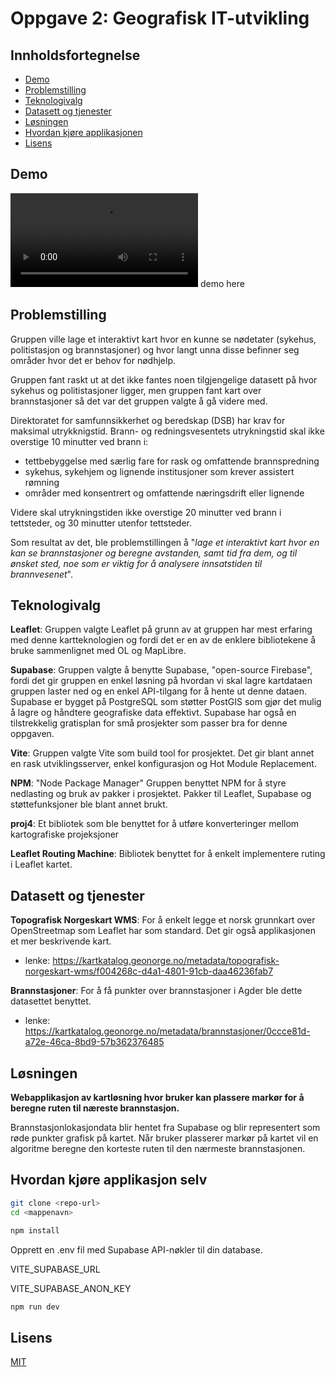 # Oppgave 2: Geografisk IT-utvikling

## Innholdsfortegnelse
- [Demo](https://github.com/Johannestj/Oppgave-2-Geografisk-IT-utvikling#demo)
- [Problemstilling](https://github.com/Johannestj/Oppgave-2-Geografisk-IT-utvikling#problemstilling)
- [Teknologivalg](https://github.com/Johannestj/Oppgave-2-Geografisk-IT-utvikling#teknologivalg)
- [Datasett og tjenester](https://github.com/Johannestj/Oppgave-2-Geografisk-IT-utvikling#datasett-og-tjenester)
- [Løsningen](https://github.com/Johannestj/Oppgave-2-Geografisk-IT-utvikling?tab=readme-ov-file#l%C3%B8sningen)
- [Hvordan kjøre applikasjonen](https://github.com/Johannestj/Oppgave-2-Geografisk-IT-utvikling#hvordan-kj%C3%B8re-applikasjon-selv)
- [Lisens](https://github.com/Johannestj/Oppgave-2-Geografisk-IT-utvikling#lisens)

## Demo
![image](https://github.com/Johannestj/Oppgave-2-Geografisk-IT-utvikling/raw/main/Demo.mkv)
demo here

## Problemstilling
Gruppen ville lage et interaktivt kart hvor en kunne se nødetater (sykehus, politistasjon og brannstasjoner) og hvor langt unna disse befinner seg områder hvor det er behov for nødhjelp.

Gruppen fant raskt ut at det ikke fantes noen tilgjengelige datasett på hvor sykehus og politistasjoner ligger, men gruppen fant kart over brannstasjoner så det var det gruppen valgte å gå videre med.

Direktoratet for samfunnsikkerhet og beredskap (DSB) har krav for maksimal utrykknigstid. Brann- og redningsvesentets utrykningstid skal ikke overstige 10 minutter ved brann i:
-  tettbebyggelse med særlig fare for rask og omfattende brannspredning
-  sykehus, sykehjem og lignende institusjoner som krever assistert rømning
-  områder med konsentrert og omfattende næringsdrift eller lignende

Videre skal utrykningstiden ikke overstige 20 minutter ved brann i tettsteder, og 30 minutter utenfor tettsteder.

Som resultat av det, ble problemstillingen å "*lage et interaktivt kart hvor en kan se brannstasjoner og beregne avstanden, samt tid fra dem, og til ønsket sted, noe som er viktig for å analysere innsatstiden til brannvesenet*".

## Teknologivalg

**Leaflet**: Gruppen valgte Leaflet på grunn av at gruppen har mest erfaring med denne kartteknologien og fordi det er en av de enklere bibliotekene å bruke sammenlignet med OL og MapLibre.

**Supabase**: Gruppen valgte å benytte Supabase, "open-source Firebase", fordi det gir gruppen en enkel løsning på hvordan vi skal lagre kartdataen gruppen laster ned og en enkel API-tilgang for å hente ut denne dataen. Supabase er bygget på PostgreSQL som støtter PostGIS som gjør det mulig å lagre og håndtere geografiske data effektivt. Supabase har også en tilstrekkelig gratisplan for små prosjekter som passer bra for denne oppgaven.

**Vite**: Gruppen valgte Vite som build tool for prosjektet. Det gir blant annet en rask utviklingsserver, enkel konfigurasjon og Hot Module Replacement.

**NPM**: "Node Package Manager" Gruppen benyttet NPM for å styre nedlasting og bruk av pakker i prosjektet. Pakker til Leaflet, Supabase og støttefunksjoner ble blant annet brukt.

**proj4**: Et bibliotek som ble benyttet for å utføre konverteringer mellom kartografiske projeksjoner

**Leaflet Routing Machine**: Bibliotek benyttet for å enkelt implementere ruting i Leaflet kartet. 

## Datasett og tjenester

**Topografisk Norgeskart WMS**: For å enkelt legge et norsk grunnkart over OpenStreetmap som Leaflet har som standard. Det gir også applikasjonen et mer beskrivende kart.
- lenke: https://kartkatalog.geonorge.no/metadata/topografisk-norgeskart-wms/f004268c-d4a1-4801-91cb-daa46236fab7

**Brannstasjoner**: For å få punkter over brannstasjoner i Agder ble dette datasettet benyttet.
- lenke: https://kartkatalog.geonorge.no/metadata/brannstasjoner/0ccce81d-a72e-46ca-8bd9-57b362376485


## Løsningen

**Webapplikasjon av kartløsning hvor bruker kan plassere markør for å beregne ruten til næreste brannstasjon.** 

Brannstasjonlokasjondata blir hentet fra Supabase og blir representert som røde punkter grafisk på kartet.
Når bruker plasserer markør på kartet vil en algoritme beregne den korteste ruten til den nærmeste brannstasjonen.

## Hvordan kjøre applikasjon selv

```bash
git clone <repo-url>  
cd <mappenavn>
```


```bash
npm install
```

Opprett en .env fil med Supabase API-nøkler til din database.

VITE_SUPABASE_URL

VITE_SUPABASE_ANON_KEY

```bash
npm run dev
```

## Lisens
[MIT](https://choosealicense.com/licenses/mit/)
